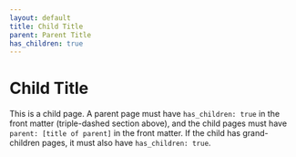 ```yaml
---
layout: default
title: Child Title
parent: Parent Title
has_children: true
---
```

# Child Title

This is a child page. A parent page must have `has_children: true` in the front matter (triple-dashed section above), and the child pages must have `parent: [title of parent]` in the front matter. If the child has grand-children pages, it must also have `has_children: true`.
